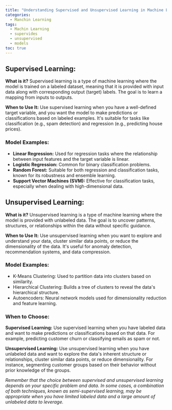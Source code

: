 ```yaml
---
title: "Understanding Supervised and Unsupervised Learning in Machine Learning" 
categories:
  - Manchin Learning
tags:
  - Machin Learning
  - supervides
  - unsupervised
  - models
toc: true
---
```


## Supervised Learning:

**What is it?** Supervised learning is a type of machine learning where the model is trained on a labeled dataset, meaning that it is provided with input data along with corresponding output (target) labels. The goal is to learn a mapping from inputs to outputs.

**When to Use It:** Use supervised learning when you have a well-defined target variable, and you want the model to make predictions or classifications based on labeled examples. It's suitable for tasks like classification (e.g., spam detection) and regression (e.g., predicting house prices).

### Model Examples:

- **Linear Regression:** Used for regression tasks where the relationship between input features and the target variable is linear.
- **Logistic Regression:** Common for binary classification problems.
- **Random Forest:** Suitable for both regression and classification tasks, known for its robustness and ensemble learning.
- **Support Vector Machines (SVM):** Effective for classification tasks, especially when dealing with high-dimensional data.


## Unsupervised Learning:

**What is it?** Unsupervised learning is a type of machine learning where the model is provided with unlabeled data. The goal is to uncover patterns, structures, or relationships within the data without specific guidance.

**When to Use It:** Use unsupervised learning when you want to explore and understand your data, cluster similar data points, or reduce the dimensionality of the data. It's useful for anomaly detection, recommendation systems, and data compression.

### Model Examples:

- K-Means Clustering: Used to partition data into clusters based on similarity.
- Hierarchical Clustering: Builds a tree of clusters to reveal the data's hierarchical structure.
- Autoencoders: Neural network models used for dimensionality reduction and feature learning.

### When to Choose:

**Supervised Learning:** Use supervised learning when you have labeled data and want to make predictions or classifications based on that data. For example, predicting customer churn or classifying emails as spam or not.

**Unsupervised Learning:** Use unsupervised learning when you have unlabeled data and want to explore the data's inherent structure or relationships, cluster similar data points, or reduce dimensionality. For instance, segmenting customer groups based on their behavior without prior knowledge of the groups.

*Remember that the choice between supervised and unsupervised learning depends on your specific problem and data. In some cases, a combination of both techniques, known as semi-supervised learning, may be appropriate when you have limited labeled data and a large amount of unlabeled data to leverage.*